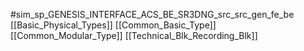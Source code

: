#sim_sp_GENESIS_INTERFACE_ACS_BE_SR3DNG_src_src_gen_fe_be
[[Basic_Physical_Types]]
[[Common_Basic_Type]]
[[Common_Modular_Type]]
[[Technical_Blk_Recording_Blk]]
